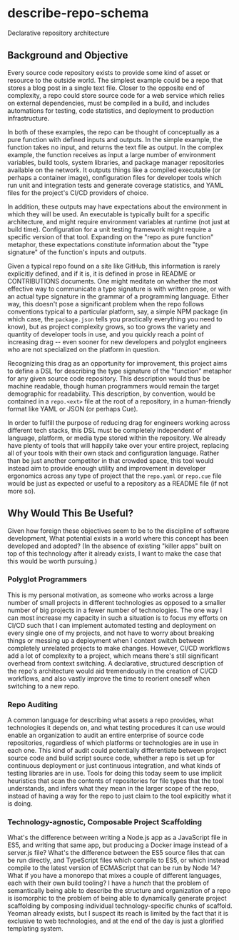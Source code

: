 # describe-repo-schema

Declarative repository architecture

## Background and Objective

Every source code repository exists to provide some kind of asset or resource
to the outside world.
The simplest example could be a repo that stores a blog post in a single text file.
Closer to the opposite end of complexity, a repo could store source code
for a web service which relies on external dependencies,
must be compiled in a build, and includes automations for testing,
code statistics, and deployment to production infrastructure.

In both of these examples, the repo can be thought of conceptually
as a pure function with defined inputs and outputs.
In the simple example, the function takes no input,
and returns the text file as output.
In the complex example, the function receives as input
a large number of environment variables, build tools, system libraries,
and package manager repositories available on the network.
It outputs things like a compiled executable (or perhaps a container image),
configuration files for developer tools which run unit and integration tests
and generate coverage statistics,
and YAML files for the project's CI/CD providers of choice.

In addition, these outputs may have expectations about the environment
in which they will be used.
An executable is typically built for a specific architecture,
and might require environment variables at runtime (not just at build time).
Configuration for a unit testing framework
might require a specific version of that tool.
Expanding on the "repo as pure function" metaphor,
these expectations constitute information about the
"type signature" of the function's inputs and outputs.

Given a typical repo found on a site like GitHub,
this information is rarely explicitly defined, and if it is,
it is defined in prose in README or CONTRIBUTIONS documents.
One might meditate on whether the most effective way
to communicate a type signature is with written prose,
or with an actual type signature in the grammar of a programming language.
Either way, this doesn't pose a significant problem when the repo follows conventions
typical to a particular platform, say, a simple NPM package (in which case,
the `package.json` tells you practically everything you need to know),
but as project complexity grows, so too grows the variety and quantity
of developer tools in use, and you quickly reach a point of increasing drag --
even sooner for new developers and polyglot engineers who are not specialized
on the platform in question.

Recognizing this drag as an opportunity for improvement,
this project aims to define a DSL for describing the type signature
of the "function" metaphor for any given source code repository.
This description would thus be machine readable,
though human programmers would remain the target demographic for readability.
This description, by convention, would be contained in a `repo.<ext>` file
at the root of a repository,
in a human-friendly format like YAML or JSON (or perhaps Cue).

In order to fulfill the purpose of reducing drag for engineers working across
different tech stacks, this DSL must be completely independent
of language, platform, or media type stored within the repository.
We already have plenty of tools that will happily take over your entire project,
replacing all of your tools with their own stack and configuration language.
Rather than be just another competitor in that crowded space,
this tool would instead aim to provide enough utility
and improvement in developer ergonomics across any type of project
that the `repo.yaml` or `repo.cue` file would be just as expected or useful
to a repository as a README file (if not more so).

## Why Would This Be Useful?

Given how foreign these objectives seem to be to the discipline of software development,
What potential exists in a world where this concept has been developed and adopted?
(In the absence of existing "killer apps" built on top of this technology
after it already exists, I want to make the case that this would be worth pursuing.)

### Polyglot Programmers

This is my personal motivation, as someone who works across a large number
of small projects in different technologies as opposed to
a smaller number of big projects in a fewer number of technologies.
The one way I can most increase my capacity in such a situation
is to focus my efforts on CI/CD such that I can implement automated testing
and deployment on every single one of my projects,
and not have to worry about breaking things or messing up a deployment
when I context switch between completely unrelated projects to make changes.
However, CI/CD workflows add a lot of complexity to a project,
which means there's still significant overhead from context switching.
A declarative, structured description of the repo's architecture
would aid tremendously in the creation of CI/CD workflows,
and also vastly improve the time to reorient oneself when switching to a new repo.

### Repo Auditing

A common language for describing what assets a repo provides,
what technologies it depends on, and what testing procedures it can use
would enable an organization to audit an entire enterprise of source code repositories,
regardless of which platforms or technologies are in use in each one.
This kind of audit could potentially differentiate between project source code
and build script source code, whether a repo is set up for continuous deployment
or just continuous integration, and what kinds of testing libraries are in use.
Tools for doing this today seem to use implicit heuristics that
scan the contents of repositories for file types that the tool understands,
and infers what they mean in the larger scope of the repo,
instead of having a way for the repo to just claim to the tool explicitly
what it is doing.

### Technology-agnostic, Composable Project Scaffolding

What's the difference between writing a Node.js app as a JavaScript file in ES5,
and writing that same app, but producing a Docker image instead of a server.js file?
What's the difference between the ES5 source files that can be run directly,
and TypeScript files which compile to ES5, or which instead compile to the
latest version of ECMAScript that can be run by Node 14?
What if you have a monorepo that mixes a couple of different languages,
each with their own build tooling?
I have a _hunch_ that the problem of semantically being able to describe
the structure and organization of a repo is isomorphic to the problem of
being able to dynamically generate project scaffolding by composing individual
technology-specific chunks of scaffold.
Yeoman already exists, but I suspect its reach is limited by the fact that
it is exclusive to web technologies, and at the end of the day is just a
glorified templating system.
